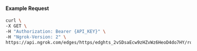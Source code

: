 <!-- Code generated for API Clients. DO NOT EDIT. -->

#### Example Request

```bash
curl \
-X GET \
-H "Authorization: Bearer {API_KEY}" \
-H "Ngrok-Version: 2" \
https://api.ngrok.com/edges/https/edghts_2vSDsaEcw9zHZvWz6HeoD4do7HY/routes/edghtsrt_2vSDsW9lh7B2jzawua0nI09bNGK/circuit_breaker
```
